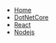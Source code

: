<!-- _navbar.md -->

* [Home](/)
* [DotNetCore](dotnetcore/index.md)
* [React](react/index.md)
* [Nodejs](nodejs/index.md)

